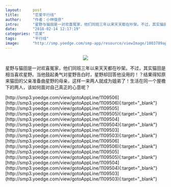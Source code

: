 ```yaml
---
layout:     post
title:      "恋爱平行线"
author:     "作者：小林俊彦"
intro:      "星野与猫田是一对欢喜冤家，他们同班三年以来天天都在吵架。不过，其实猫田是相当喜欢星野。当他鼓起勇气对星野告白时，星野却回答他没用的！？结果得知原来猫田的父亲准备曲星野的母亲，这样一来两人就成为姐弟了！生活在同一个屋檐下的两人，该如何面对自己真正的心意呢？"
date:       "2018-02-14 12:17:19"
categories: "恋爱"
tags:       "平行线"
image:      "http://smp.yoedge.com/smp-app/resource/viewImage/1003789appline.png"
---
```

<div style="text-align: center">
<p><img src="http://smp.yoedge.com/smp-app/resource/viewImage/1003789appline.png"/></p>
</div>
<p class="post-meta">
<span>星野与猫田是一对欢喜冤家，他们同班三年以来天天都在吵架。不过，其实猫田是相当喜欢星野。当他鼓起勇气对星野告白时，星野却回答他没用的！？结果得知原来猫田的父亲准备曲星野的母亲，这样一来两人就成为姐弟了！生活在同一个屋檐下的两人，该如何面对自己真正的心意呢？</span>
</p>
[http://smp3.yoedge.com/view/gotoAppLine/1109506](http://smp3.yoedge.com/view/gotoAppLine/1109506){:target="_blank"}
[http://smp3.yoedge.com/view/gotoAppLine/1109505](http://smp3.yoedge.com/view/gotoAppLine/1109505){:target="_blank"}
[http://smp3.yoedge.com/view/gotoAppLine/1109504](http://smp3.yoedge.com/view/gotoAppLine/1109504){:target="_blank"}
[http://smp3.yoedge.com/view/gotoAppLine/1109503](http://smp3.yoedge.com/view/gotoAppLine/1109503){:target="_blank"}
[http://smp3.yoedge.com/view/gotoAppLine/1109506](http://smp3.yoedge.com/view/gotoAppLine/1109506){:target="_blank"}
[http://smp3.yoedge.com/view/gotoAppLine/1109505](http://smp3.yoedge.com/view/gotoAppLine/1109505){:target="_blank"}
[http://smp3.yoedge.com/view/gotoAppLine/1109504](http://smp3.yoedge.com/view/gotoAppLine/1109504){:target="_blank"}
[http://smp3.yoedge.com/view/gotoAppLine/1109503](http://smp3.yoedge.com/view/gotoAppLine/1109503){:target="_blank"}


